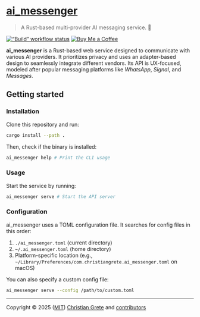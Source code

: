 # [ai\_messenger][repository-github-url]

> A Rust-based multi-provider AI messaging service. 🤖

[![“Build” workflow status](https://github.com/ChristianGrete/ai\_messenger/actions/workflows/build.yml/badge.svg)](https://github.com/ChristianGrete/ai\_messenger/actions/workflows/build.yml)
[![Buy Me a Coffee](https://img.shields.io/badge/Buy\_me\_a\_coffee-222?logo=buymeacoffee\&logoColor=222\&labelColor=fd0)](https://buymeacoffee.com/christiangrete)

**ai\_messenger** is a Rust-based web service designed to communicate with various AI providers. It prioritizes privacy and uses an adapter-based design to seamlessly integrate different vendors. Its API is UX-focused, modeled after popular messaging platforms like _WhatsApp_, _Signal_, and _Messages_.

## Getting started

### Installation

Clone this repository and run:

```sh
cargo install --path .
```

Then, check if the binary is installed:

```sh
ai_messenger help # Print the CLI usage
```

### Usage

Start the service by running:

```sh
ai_messenger serve # Start the API server
```

### Configuration

ai_messenger uses a TOML configuration file. It searches for config files in this order:

1. `./ai_messenger.toml` (current directory)
2. `~/.ai_messenger.toml` (home directory)
3. Platform-specific location (e.g., `~/Library/Preferences/com.christiangrete.ai_messenger.toml` on macOS)

You can also specify a custom config file:

```sh
ai_messenger serve --config /path/to/custom.toml
```

---

Copyright © 2025 ([MIT][repository-license-url]) [Christian Grete][repository-owner-url] and [contributors][repository-contributors-url]

[repository-contributors-url]: https://github.com/ChristianGrete/ai_messenger/graphs/contributors
[repository-github-url]: https://github.com/ChristianGrete/ai_messenger
[repository-license-url]: LICENSE
[repository-owner-url]: https://christiangrete.com
